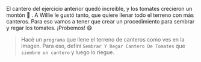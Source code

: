 <gs-attire
  attire-url="https://raw.githubusercontent.com/MumukiProject/mumuki-guia-gobstones-practica-procedimientos-kids/master/assets/attires/config.json">
</gs-attire>
<gs-toolbox toolbox-url="https://raw.githubusercontent.com/MumukiProject/mumuki-guia-gobstones-practica-procedimientos-kids/master/assets/toolbox_1553290173357.xml"></gs-toolbox>

El cantero del ejercicio anterior quedó increíble, y los tomates crecieron un montón :tada: . A Willie le gustó tanto, que quiere llenar todo el terreno con más canteros. Para eso vamos a tener que crear un procedimiento para sembrar y regar los tomates. ¡Probemos! :smile:

> Hacé un `programa` que llene el terreno de canteros como ves en la imagen. Para eso, definí `Sembrar Y Regar Cantero De Tomates` que `siembre un cantero` y luego lo riegue.
